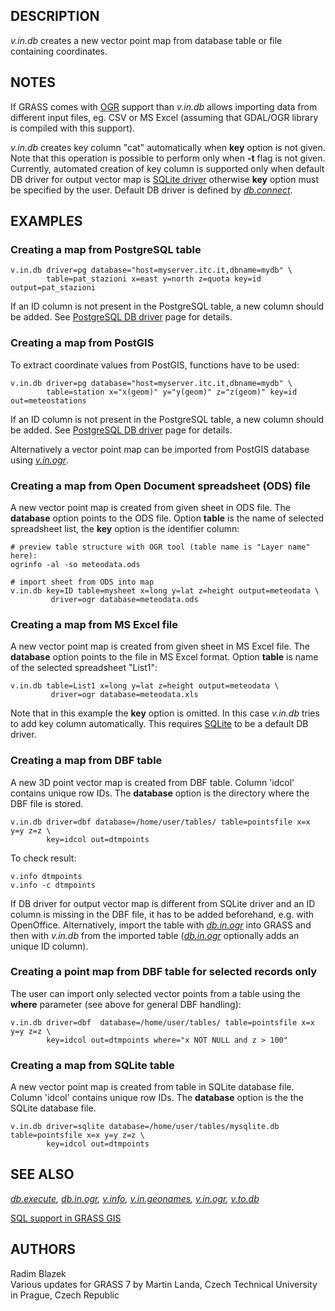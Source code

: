 ## DESCRIPTION

*v.in.db* creates a new vector point map from database table or file
containing coordinates.

## NOTES

If GRASS comes with [OGR](grass-ogr.md) support than *v.in.db* allows
importing data from different input files, eg. CSV or MS Excel (assuming
that GDAL/OGR library is compiled with this support).

*v.in.db* creates key column "cat" automatically when **key** option is
not given. Note that this operation is possible to perform only when
**-t** flag is not given. Currently, automated creation of key column is
supported only when default DB driver for output vector map is [SQLite
driver](grass-sqlite.md) otherwise **key** option must be specified by
the user. Default DB driver is defined by *[db.connect](db.connect.md)*.

## EXAMPLES

### Creating a map from PostgreSQL table

```shell
v.in.db driver=pg database="host=myserver.itc.it,dbname=mydb" \
        table=pat_stazioni x=east y=north z=quota key=id output=pat_stazioni
```

If an ID column is not present in the PostgreSQL table, a new column
should be added. See [PostgreSQL DB driver](grass-pg.md) page for
details.

### Creating a map from PostGIS

To extract coordinate values from PostGIS, functions have to be used:

```shell
v.in.db driver=pg database="host=myserver.itc.it,dbname=mydb" \
        table=station x="x(geom)" y="y(geom)" z="z(geom)" key=id out=meteostations
```

If an ID column is not present in the PostgreSQL table, a new column
should be added. See [PostgreSQL DB driver](grass-pg.md) page for
details.

Alternatively a vector point map can be imported from PostGIS database
using *[v.in.ogr](v.in.ogr.md)*.

### Creating a map from Open Document spreadsheet (ODS) file

A new vector point map is created from given sheet in ODS file. The
**database** option points to the ODS file. Option **table** is the name
of selected spreadsheet list, the **key** option is the identifier
column:

```shell
# preview table structure with OGR tool (table name is "Layer name" here):
ogrinfo -al -so meteodata.ods

# import sheet from ODS into map
v.in.db key=ID table=mysheet x=long y=lat z=height output=meteodata \
         driver=ogr database=meteodata.ods
```

### Creating a map from MS Excel file

A new vector point map is created from given sheet in MS Excel file. The
**database** option points to the file in MS Excel format. Option
**table** is name of the selected spreadsheet "List1":

```shell
v.in.db table=List1 x=long y=lat z=height output=meteodata \
         driver=ogr database=meteodata.xls
```

Note that in this example the **key** option is omitted. In this case
*v.in.db* tries to add key column automatically. This requires
[SQLite](grass-sqlite.md) to be a default DB driver.

### Creating a map from DBF table

A new 3D point vector map is created from DBF table. Column 'idcol'
contains unique row IDs. The **database** option is the directory where
the DBF file is stored.

```shell
v.in.db driver=dbf database=/home/user/tables/ table=pointsfile x=x y=y z=z \
        key=idcol out=dtmpoints
```

To check result:

```shell
v.info dtmpoints
v.info -c dtmpoints
```

If DB driver for output vector map is different from SQLite driver and
an ID column is missing in the DBF file, it has to be added beforehand,
e.g. with OpenOffice. Alternatively, import the table with
*[db.in.ogr](db.in.ogr.md)* into GRASS and then with *v.in.db* from the
imported table (*[db.in.ogr](db.in.ogr.md)* optionally adds an unique ID
column).

### Creating a point map from DBF table for selected records only

The user can import only selected vector points from a table using the
**where** parameter (see above for general DBF handling):

```shell
v.in.db driver=dbf  database=/home/user/tables/ table=pointsfile x=x y=y z=z \
        key=idcol out=dtmpoints where="x NOT NULL and z > 100"
```

### Creating a map from SQLite table

A new vector point map is created from table in SQLite database file.
Column 'idcol' contains unique row IDs. The **database** option is the
the SQLite database file.

```shell
v.in.db driver=sqlite database=/home/user/tables/mysqlite.db table=pointsfile x=x y=y z=z \
        key=idcol out=dtmpoints
```

## SEE ALSO

*[db.execute](db.execute.md), [db.in.ogr](db.in.ogr.md),
[v.info](v.info.md), [v.in.geonames](v.in.geonames.md),
[v.in.ogr](v.in.ogr.md), [v.to.db](v.to.db.md)*

[SQL support in GRASS GIS](sql.md)

## AUTHORS

Radim Blazek  
Various updates for GRASS 7 by Martin Landa, Czech Technical University
in Prague, Czech Republic
